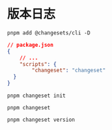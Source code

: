 # 版本日志

```shell
pnpm add @changesets/cli -D
```

```json
// package.json
{
	// ...
	"scripts": {
		"changeset": "changeset"
  }
}
```

```shell
pnpm changeset init
```

```shell
pnpm changeset
```

```shell
pnpm changeset version
```